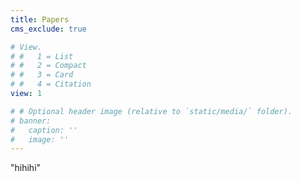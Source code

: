 ```yaml
---
title: Papers
cms_exclude: true

# View.
# #   1 = List
# #   2 = Compact
# #   3 = Card
# #   4 = Citation
view: 1

# # Optional header image (relative to `static/media/` folder).
# banner:
#   caption: ''
#   image: ''
---
```

"hihihi"

